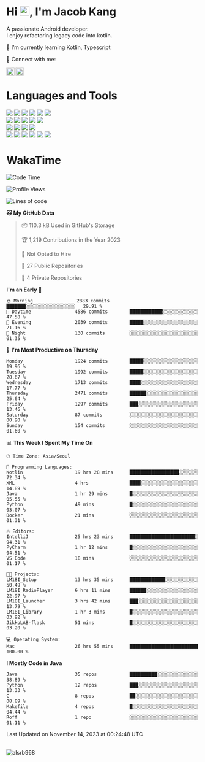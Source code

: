 # Hi <img src="https://media.giphy.com/media/hvRJCLFzcasrR4ia7z/giphy.gif" width="25px">, I'm Jacob Kang
A passionate Android developer.
</br>
I enjoy refactoring legacy code into kotlin.

🌱 I’m currently learning Kotlin, Typescript

🤝 Connect with me:

<a href="https://www.linkedin.com/in/minkyu-kang-b7477b1b2/"><img align="left" src="https://raw.githubusercontent.com/yushi1007/yushi1007/main/images/linkedin.svg" alt="Minkyu Kang | LinkedIn" width="21px"/></a>
<a href="https://www.instagram.com/_jacob_kang/"><img align="left" src="https://raw.githubusercontent.com/yushi1007/yushi1007/main/images/instagram.svg" alt="Jacob Kang | Instagram" width="21px"/></a>

</br>

# Languages and Tools

<div align="left">
<img src="https://img.shields.io/badge/java-007396?logo=java&logoColor=white"/>
<img src="https://img.shields.io/badge/kotlin-7F52FF?logo=kotlin&logoColor=white"/>
<img src="https://img.shields.io/badge/python-3776AB?logo=python&logoColor=white"/>
<img src="https://img.shields.io/badge/bash shell-4EAA25?logo=gnubash&logoColor=white"/>
<img src="https://img.shields.io/badge/c-A8B9CC?logo=c&logoColor=white"/>
<img src="https://img.shields.io/badge/c++-00599C?logo=c%2b%2b&logoColor=white"/>
</div>
<div align="left">
<img src="https://img.shields.io/badge/git-F05032?logo=git&logoColor=white"/>
<img src="https://img.shields.io/badge/github-181717?logo=github&logoColor=white"/>
<img src="https://img.shields.io/badge/mysql-4479A1?logo=mysql&logoColor=white"/>
<img src="https://img.shields.io/badge/sqlite-003B57?logo=sqlite&logoColor=white"/>
<img src="https://img.shields.io/badge/amazon AWS-232F3E?logo=amazonaws&logoColor=white"/>
</div>
<div align="left">
<img src="https://img.shields.io/badge/android-3DDC84?logo=android&logoColor=white"/>
<img src="https://img.shields.io/badge/linux-FCC624?logo=linux&logoColor=white"/>
<img src="https://img.shields.io/badge/flask-000000?logo=flask&logoColor=white"/>
<img src="https://img.shields.io/badge/arduino-00979D?logo=arduino&logoColor=white"/>
</div>
<div align="left">
<img src="https://img.shields.io/badge/slack-4A154B?logo=slack&logoColor=white"/>
<img src="https://img.shields.io/badge/notion-000000?logo=notion&logoColor=white"/>
<img src="https://img.shields.io/badge/jira-0052CC?logo=jira&logoColor=white"/>
<img src="https://img.shields.io/badge/postman-FF6C37?logo=postman&logoColor=white"/>
<img src="https://img.shields.io/badge/intellij-000000?logo=intellijidea&logoColor=white"/>
<img src="https://img.shields.io/badge/pycharm-000000?logo=pycharm&logoColor=white"/>
</div>

# WakaTime

<!--START_SECTION:waka-->
![Code Time](http://img.shields.io/badge/Code%20Time-3%2C158%20hrs%2053%20mins-blue)

![Profile Views](http://img.shields.io/badge/Profile%20Views-0-blue)

![Lines of code](https://img.shields.io/badge/From%20Hello%20World%20I%27ve%20Written-5.6%20million%20lines%20of%20code-blue)

**🐱 My GitHub Data** 

> 📦 110.3 kB Used in GitHub's Storage 
 > 
> 🏆 1,219 Contributions in the Year 2023
 > 
> 🚫 Not Opted to Hire
 > 
> 📜 27 Public Repositories 
 > 
> 🔑 4 Private Repositories 
 > 
**I'm an Early 🐤** 

```text
🌞 Morning                2883 commits        ███████░░░░░░░░░░░░░░░░░░   29.91 % 
🌆 Daytime                4586 commits        ████████████░░░░░░░░░░░░░   47.58 % 
🌃 Evening                2039 commits        █████░░░░░░░░░░░░░░░░░░░░   21.16 % 
🌙 Night                  130 commits         ░░░░░░░░░░░░░░░░░░░░░░░░░   01.35 % 
```
📅 **I'm Most Productive on Thursday** 

```text
Monday                   1924 commits        █████░░░░░░░░░░░░░░░░░░░░   19.96 % 
Tuesday                  1992 commits        █████░░░░░░░░░░░░░░░░░░░░   20.67 % 
Wednesday                1713 commits        ████░░░░░░░░░░░░░░░░░░░░░   17.77 % 
Thursday                 2471 commits        ██████░░░░░░░░░░░░░░░░░░░   25.64 % 
Friday                   1297 commits        ███░░░░░░░░░░░░░░░░░░░░░░   13.46 % 
Saturday                 87 commits          ░░░░░░░░░░░░░░░░░░░░░░░░░   00.90 % 
Sunday                   154 commits         ░░░░░░░░░░░░░░░░░░░░░░░░░   01.60 % 
```


📊 **This Week I Spent My Time On** 

```text
🕑︎ Time Zone: Asia/Seoul

💬 Programming Languages: 
Kotlin                   19 hrs 28 mins      ██████████████████░░░░░░░   72.34 % 
XML                      4 hrs               ████░░░░░░░░░░░░░░░░░░░░░   14.89 % 
Java                     1 hr 29 mins        █░░░░░░░░░░░░░░░░░░░░░░░░   05.55 % 
Python                   49 mins             █░░░░░░░░░░░░░░░░░░░░░░░░   03.07 % 
Docker                   21 mins             ░░░░░░░░░░░░░░░░░░░░░░░░░   01.31 % 

🔥 Editors: 
IntelliJ                 25 hrs 23 mins      ████████████████████████░   94.31 % 
PyCharm                  1 hr 12 mins        █░░░░░░░░░░░░░░░░░░░░░░░░   04.51 % 
VS Code                  18 mins             ░░░░░░░░░░░░░░░░░░░░░░░░░   01.17 % 

🐱‍💻 Projects: 
LM18I_Setup              13 hrs 35 mins      █████████████░░░░░░░░░░░░   50.49 % 
LM18I_RadioPlayer        6 hrs 11 mins       ██████░░░░░░░░░░░░░░░░░░░   22.97 % 
LM18I_Launcher           3 hrs 42 mins       ███░░░░░░░░░░░░░░░░░░░░░░   13.79 % 
LM18I_Library            1 hr 3 mins         █░░░░░░░░░░░░░░░░░░░░░░░░   03.92 % 
JikkoLAB-flask           51 mins             █░░░░░░░░░░░░░░░░░░░░░░░░   03.20 % 

💻 Operating System: 
Mac                      26 hrs 55 mins      █████████████████████████   100.00 % 
```

**I Mostly Code in Java** 

```text
Java                     35 repos            ██████████░░░░░░░░░░░░░░░   38.89 % 
Python                   12 repos            ███░░░░░░░░░░░░░░░░░░░░░░   13.33 % 
C                        8 repos             ██░░░░░░░░░░░░░░░░░░░░░░░   08.89 % 
Makefile                 4 repos             █░░░░░░░░░░░░░░░░░░░░░░░░   04.44 % 
Roff                     1 repo              ░░░░░░░░░░░░░░░░░░░░░░░░░   01.11 % 
```




 Last Updated on November 14, 2023 at 00:24:48 UTC
<!--END_SECTION:waka-->

</br>

<div align="left">
<img align="left" src="https://github-readme-stats.vercel.app/api/top-langs?username=alsrb968&show_icons=true&locale=en&layout=compact&theme=dark" alt="alsrb968" />
</div>
